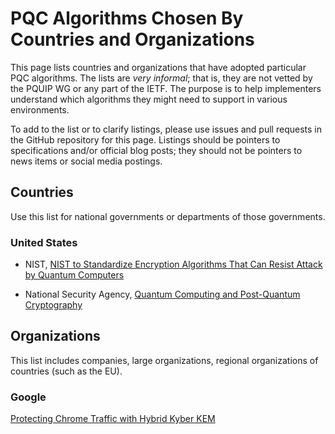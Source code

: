 # PQC Algorithms Chosen By Countries and Organizations

This page lists countries and organizations that have adopted particular PQC algorithms.
The lists are *very informal*; that is, they are not vetted by the PQUIP WG or any part of the IETF.
The purpose is to help implementers understand which algorithms they might need to support in various environments.

To add to the list or to clarify listings, please use issues and pull requests in the GitHub repository for this page.
Listings should be pointers to specifications and/or official blog posts; they should not be pointers to news items or social media postings.

## Countries

Use this list for national governments or departments of those governments.

### United States

- NIST,
[NIST to Standardize Encryption Algorithms That Can Resist Attack by Quantum Computers](https://www.nist.gov/news-events/news/2023/08/nist-standardize-encryption-algorithms-can-resist-attack-quantum-computers)

- National Security Agency,
[Quantum Computing and Post-Quantum Cryptography](https://media.defense.gov/2021/Aug/04/2002821837/-1/-1/1/Quantum_FAQs_20210804.PDF)

## Organizations

This list includes companies, large organizations, regional organizations of countries (such as the EU).

### Google

[Protecting Chrome Traffic with Hybrid Kyber KEM](https://blog.chromium.org/2023/08/protecting-chrome-traffic-with-hybrid.html)


